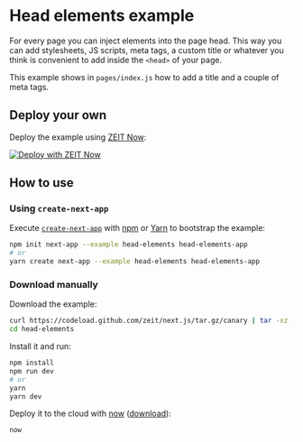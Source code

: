 # Head elements example

For every page you can inject elements into the page head. This way you can add stylesheets, JS scripts, meta tags, a custom title or whatever you think is convenient to add inside the `<head>` of your page.

This example shows in `pages/index.js` how to add a title and a couple of meta tags.

## Deploy your own

Deploy the example using [ZEIT Now](https://zeit.co/now):

[![Deploy with ZEIT Now](https://zeit.co/button)](https://zeit.co/new/project?template=https://github.com/zeit/next.js/tree/canary/examples/head-elements)

## How to use

### Using `create-next-app`

Execute [`create-next-app`](https://github.com/zeit/next.js/tree/canary/packages/create-next-app) with [npm](https://docs.npmjs.com/cli/init) or [Yarn](https://yarnpkg.com/lang/en/docs/cli/create/) to bootstrap the example:

```bash
npm init next-app --example head-elements head-elements-app
# or
yarn create next-app --example head-elements head-elements-app
```

### Download manually

Download the example:

```bash
curl https://codeload.github.com/zeit/next.js/tar.gz/canary | tar -xz --strip=2 next.js-canary/examples/head-elements
cd head-elements
```

Install it and run:

```bash
npm install
npm run dev
# or
yarn
yarn dev
```

Deploy it to the cloud with [now](https://zeit.co/now) ([download](https://zeit.co/download)):

```bash
now
```
